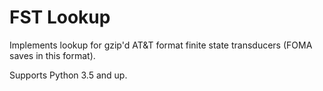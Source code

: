 FST Lookup
==========

Implements lookup for gzip'd AT&T format finite state transducers (FOMA
saves in this format).

Supports Python 3.5 and up.
